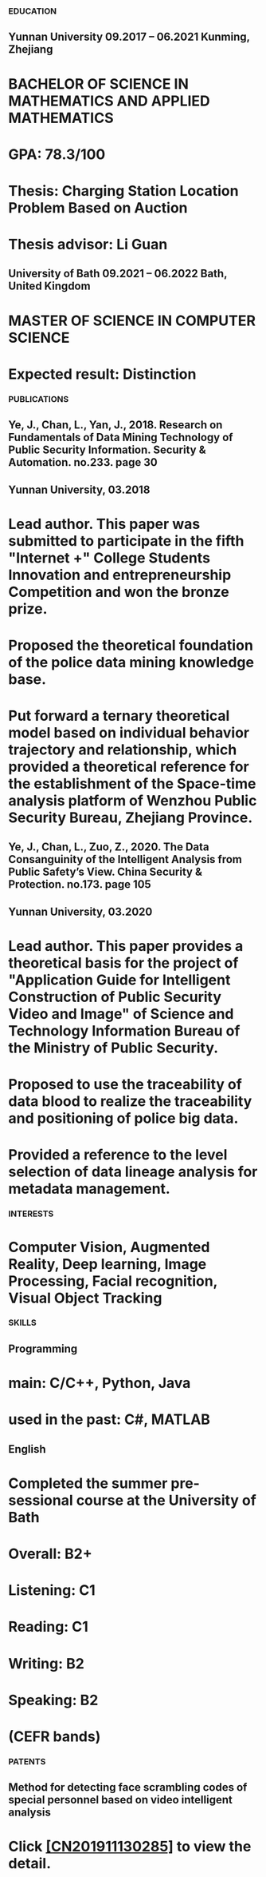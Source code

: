### EDUCATION
## Yunnan University 09.2017 – 06.2021 Kunming, Zhejiang
# BACHELOR OF SCIENCE IN MATHEMATICS AND APPLIED MATHEMATICS
# GPA: 78.3/100
# Thesis: Charging Station Location Problem Based on Auction
# Thesis advisor: Li Guan
## University of Bath 09.2021 – 06.2022 Bath, United Kingdom
# MASTER OF SCIENCE IN COMPUTER SCIENCE
# Expected result: Distinction
### PUBLICATIONS
## Ye, J., Chan, L., Yan, J., 2018. Research on Fundamentals of Data Mining Technology of Public Security Information. Security & Automation. no.233. page 30
## Yunnan University, 03.2018
# Lead author. This paper was submitted to participate in the fifth "Internet +" College Students Innovation and entrepreneurship Competition and won the bronze prize.
# Proposed the theoretical foundation of the police data mining knowledge base. 
# Put forward a ternary theoretical model based on individual behavior trajectory and relationship, which provided a theoretical reference for the establishment of the Space-time analysis platform of Wenzhou Public Security Bureau, Zhejiang Province.  
## Ye, J., Chan, L., Zuo, Z., 2020. The Data Consanguinity of the Intelligent Analysis from Public Safety’s View. China Security & Protection. no.173. page 105
## Yunnan University, 03.2020
# Lead author. This paper provides a theoretical basis for the project of "Application Guide for Intelligent Construction of Public Security Video and Image" of Science and Technology Information Bureau of the Ministry of Public Security. 
# Proposed to use the traceability of data blood to realize the traceability and positioning of police big data.
# Provided a reference to the level selection of data lineage analysis for metadata management. 
### INTERESTS
# Computer Vision, Augmented Reality, Deep learning, Image Processing, Facial recognition, Visual Object Tracking
### SKILLS
## Programming
# main: C/C++, Python, Java 
# used in the past: C#, MATLAB
## English
# Completed the summer pre-sessional course at the University of Bath 
# Overall: B2+
# Listening: C1   
# Reading: C1
# Writing: B2      
# Speaking: B2
# (CEFR bands)
### PATENTS
## Method for detecting face scrambling codes of special personnel based on video intelligent analysis
# Click <a href="/https://worldwide.espacenet.com/patent/search/family/071197931/publication/CN111355924A?q=CN201911130285">[CN201911130285]</a> to view the detail.











